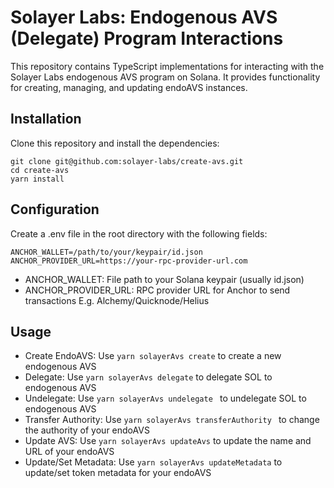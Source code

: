 # Solayer Labs: Endogenous AVS (Delegate) Program Interactions

This repository contains TypeScript implementations for interacting with the Solayer Labs endogenous AVS program on Solana. It provides functionality for creating, managing, and updating endoAVS instances.

## Installation

Clone this repository and install the dependencies:

```
git clone git@github.com:solayer-labs/create-avs.git
cd create-avs
yarn install
```

## Configuration

Create a .env file in the root directory with the following fields:

```
ANCHOR_WALLET=/path/to/your/keypair/id.json
ANCHOR_PROVIDER_URL=https://your-rpc-provider-url.com
```

- ANCHOR_WALLET: File path to your Solana keypair (usually id.json)
- ANCHOR_PROVIDER_URL: RPC provider URL for Anchor to send transactions E.g. Alchemy/Quicknode/Helius

## Usage

- Create EndoAVS: Use `yarn solayerAvs create` to create a new endogenous AVS
- Delegate: Use `yarn solayerAvs delegate` to delegate SOL to endogenous AVS
- Undelegate: Use `yarn solayerAvs undelegate ` to undelegate SOL to endogenous AVS
- Transfer Authority: Use `yarn solayerAvs transferAuthority ` to change the authority of your endoAVS
- Update AVS: Use `yarn solayerAvs updateAvs` to update the name and URL of your endoAVS
- Update/Set Metadata: Use `yarn solayerAvs updateMetadata` to update/set token metadata for your endoAVS
